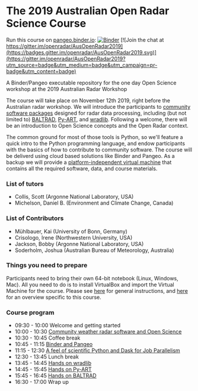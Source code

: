 # The 2019 Australian Open Radar Science Course
Run this course on [pangeo.binder.io](http://binder.pangeo.io/): [![Binder](https://binder.pangeo.io/badge_logo.svg)](https://binder.pangeo.io/v2/gh/openradar/AusOpenRadar2019/master)
[![Join the chat at https://gitter.im/openradar/AusOpenRadar2019](https://badges.gitter.im/openradar/AusOpenRadar2019.svg)](https://gitter.im/openradar/AusOpenRadar2019?utm_source=badge&utm_medium=badge&utm_campaign=pr-badge&utm_content=badge)

A Binder/Pangeo executable repository for the one day Open Science workshop at the 2019 Australian Radar Workshop

The course will take place on November 12th 2019, right before the Australian radar workshop. We will introduce the participants to [community software packages](http://openradarscience.org) designed for radar data processing, including (but not limited to) [BALTRAD](http://git.baltrad.eu/), [Py-ART](http://arm-doe.github.io/pyart/), and [wradlib](https://wradlib.org). Following a welcome, there will be an introduction to Open Science concepts and the Open Radar context.

The common ground for most of those tools is Python, so we'll feature a quick intro to the Python programming language, and endow participants with the basics of how to contribute to community software. The course will be deliverd using cloud based solutions like Binder and Pangeo. As a backup we will provide a [platform-independent virtual machine](http://openradarscience.org/vm-docs/) that contains all the required software, data, and course materials. 


### List of tutors
* Collis, Scott (Argonne National Laboratory, USA)
* Michelson, Daniel B. (Environment and Climate Change, Canada)

### List of Contributors

* Mühlbauer, Kai (University of Bonn, Germany)
* Crisologo, Irene (Northwestern University, USA)
* Jackson, Bobby (Argonne National Laboratory, USA)
* Soderholm, Joshua (Australian Bureau of Meteorology, Australia)


### Things you need to prepare
Participants need to bring their own 64-bit notebook (Linux, Windows, Mac). All you need to do is to install VirtualBox and import the Virtual Machine for the course. Please see [here](http://openradarscience.org/vm-docs/) for general instructions, and [here](vm-launch) for an overview specific to this course.

### Course program
* 09:30 - 10:00 Welcome and getting started
* 10:00 - 10:30 [Community weather radar software and Open Science](overview-openscience)
* 10:30 - 10:45 Coffee break
* 10:45 - 11:15 [Binder and Pangeo](cloud)
* 11:15 - 12:30 [A feel of scientific Python and Dask for Job Parallelism](intro-python)
* 12:30 - 13:45 Lunch break
* 13:45 - 14:45 [Hands on wradlib](wradlib)
* 14:45 - 15:45 [Hands on Py-ART](pyart)
* 15:45 - 16:45 [Hands on BALTRAD](baltrad)
* 16:30 - 17:00 Wrap up